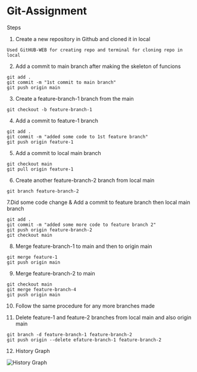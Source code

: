 # Git-Assignment

Steps

1. Create a new repository in Github and cloned it in local

```
Used GitHUB-WEB for creating repo and terminal for cloning repo in local
```

2. Add a commit to main branch after making the skeleton of funcions

```
git add .
git commit -m "1st commit to main branch"
git push origin main
```

3. Create a feature-branch-1 branch from the main

```
git checkout -b feature-branch-1
```

4. Add a commit to feature-1 branch

```
git add .
git commit -m "added some code to 1st feature branch"
git push origin feature-1
```

5. Add a commit to local main branch 

```
git checkout main
git pull origin feature-1

```

6. Create another feature-branch-2 branch from local main

```
git branch feature-branch-2
```

7.Did some code change & Add a commit to feature branch then local main branch 

```
git add .
git commit -m "added some more code to feature branch 2"
git push origin feature-branch-2
git checkout main
```

8. Merge feature-branch-1 to main and then to origin main

```
git merge feature-1
git push origin main
```

9. Merge feature-branch-2 to main

```
git checkout main
git merge feature-branch-4
git push origin main
```
10. Follow the same procedure for any more branches made

11. Delete feature-1 and feature-2 branches from local main and also origin main

```
git branch -d feature-branch-1 feature-branch-2 
git push origin --delete efature-branch-1 feature-branch-2 
```

12. History Graph

![History Graph](Screenshot%202023-02-10%20at%207.11.32%20PM.png)
